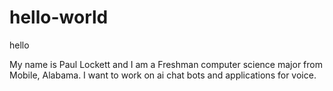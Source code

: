 # hello-world

hello

My name is Paul Lockett and I am a Freshman computer science major from Mobile, Alabama.
I want to work on ai chat bots and applications for voice.
